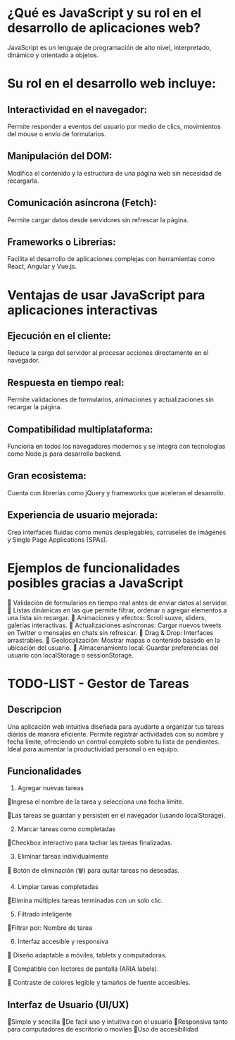 # ¿Qué es JavaScript y su rol en el desarrollo de aplicaciones web?
JavaScript es un lenguaje de programación de alto nivel, interpretado, dinámico y orientado a objetos.

# Su rol en el desarrollo web incluye:
## Interactividad en el navegador: 
Permite responder a eventos del usuario por medio de clics, movimientos del mouse o envío de formularios.

## Manipulación del DOM: 
Modifica el contenido y la estructura de una página web sin necesidad de recargarla.

## Comunicación asíncrona (Fetch): 
Permite cargar datos desde servidores sin refrescar la página.

## Frameworks o Librerias: 
Facilita el desarrollo de aplicaciones complejas con herramientas como React, Angular y Vue.js.

# Ventajas de usar JavaScript para aplicaciones interactivas
## Ejecución en el cliente: 
Reduce la carga del servidor al procesar acciones directamente en el navegador.

## Respuesta en tiempo real: 
Permite validaciones de formularios, animaciones y actualizaciones sin recargar la página.

## Compatibilidad multiplataforma: 
Funciona en todos los navegadores modernos y se integra con tecnologías como Node.js para desarrollo backend.

## Gran ecosistema: 
Cuenta con librerías como jQuery y frameworks que aceleran el desarrollo.

## Experiencia de usuario mejorada: 
Crea interfaces fluidas como menús desplegables, carruseles de imágenes y Single Page Applications (SPAs).

# Ejemplos de funcionalidades posibles gracias a JavaScript
🔹 Validación de formularios en tiempo real antes de enviar datos al servidor.
🔹 Listas dinámicas en las que permite filtrar, ordenar o agregar elementos a una lista sin recargar.
🔹 Animaciones y efectos: Scroll suave, sliders, galerías interactivas.
🔹 Actualizaciones asíncronas: Cargar nuevos tweets en Twitter o mensajes en chats sin refrescar.
🔹 Drag & Drop: Interfaces arrastrables.
🔹 Geolocalización: Mostrar mapas o contenido basado en la ubicación del usuario.
🔹 Almacenamiento local: Guardar preferencias del usuario con localStorage o sessionStorage.

# TODO-LIST - Gestor de Tareas

## Descripcion

Una aplicación web intuitiva diseñada para ayudarte a organizar tus tareas diarias de manera eficiente. Permite registrar actividades con su nombre y fecha límite, ofreciendo un control completo sobre tu lista de pendientes. Ideal para aumentar la productividad personal o en equipo.

## Funcionalidades

1. Agregar nuevas tareas

🔹Ingresa el nombre de la tarea y selecciona una fecha límite.

🔹Las tareas se guardan y persisten en el navegador (usando localStorage).

2. Marcar tareas como completadas

🔹Checkbox interactivo para tachar las tareas finalizadas.

3. Eliminar tareas individualmente

🔹 Botón de eliminación (🗑️) para quitar tareas no deseadas.

4. Limpiar tareas completadas

🔹Elimina múltiples tareas terminadas con un solo clic.

5. Filtrado inteligente

🔹Filtrar por:
    Nombre de tarea

6. Interfaz accesible y responsiva

🔹 Diseño adaptable a móviles, tablets y computadoras.

🔹 Compatible con lectores de pantalla (ARIA labels).

🔹 Contraste de colores legible y tamaños de fuente accesibles.

## Interfaz de Usuario (UI/UX)

🔹Simple y sencilla
🔹De facil uso y intuitiva con el usuario
🔹Responsiva tanto para computadores de escritorio o moviles
🔹Uso de accesibilidad

